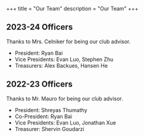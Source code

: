 +++
title = "Our Team"
description = "Our Team"
+++
## 2023-24 Officers

Thanks to Mrs. Celniker for being our club advisor.

- President: Ryan Bai
- Vice Presidents: Evan Luo, Stephen Zhu
- Treasurers: Alex Backues, Hansen He

## 2022-23 Officers

Thanks to Mr. Mauro for being our club advisor.

- President: Shreyas Thumathy
- Co-President: Ryan Bai
- Vice Presidents: Evan Luo, Jonathan Xue
- Treasurer: Shervin Goudarzi
